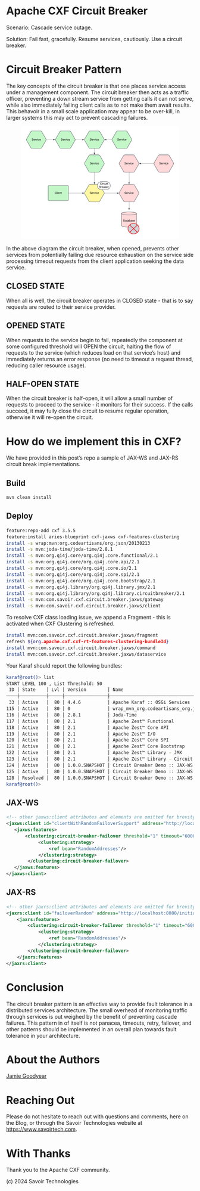 # Apache CXF Circuit Breaker

Scenario: Cascade service outage.

Solution: Fail fast, gracefully. Resume services, cautiously. Use a
circuit breaker.

# Circuit Breaker Pattern

The key concepts of the circuit breaker is that one places service
access under a management component. The circuit breaker then acts as a
traffic officer, preventing a down stream service from getting calls it
can not serve, while also immediately failing client calls as to not
make them await results. This behavoir in a small scale application may
appear to be over-kill, in larger systems this may act to prevent
cascading failures.

<figure>
<img src="./assets/images/IntroduceCB.png" alt="IntroduceCB" />
</figure>

In the above diagram the circuit breaker, when opened, prevents other
services from potentially failing due resource exhaustion on the service
side processing timeout requests from the client application seeking the
data service.

## CLOSED STATE

When all is well, the circuit breaker operates in CLOSED state - that is
to say requests are routed to their service provider.

## OPENED STATE

When requests to the service begin to fail, repeatedly the component at
some configured threshold will OPEN the circuit, halting the flow of
requests to the service (which reduces load on that service’s host) and
immediately returns an error response (no need to timeout a request
thread, reducing caller resource usage).

## HALF-OPEN STATE

When the circuit breaker is half-open, it will allow a small number of
requests to proceed to the service - it monitors for their success. If
the calls succeed, it may fully close the circuit to resume regular
operation, otherwise it will re-open the circuit.

# How do we implement this in CXF?

We have provided in this post’s repo a sample of JAX-WS and JAX-RS
circuit break implementations.

## Build

``` bash
mvn clean install
```

## Deploy

``` bash
feature:repo-add cxf 3.5.5
feature:install aries-blueprint cxf-jaxws cxf-features-clustering
install -s wrap:mvn:org.codeartisans/org.json/20130213
install -s mvn:joda-time/joda-time/2.8.1
install -s mvn:org.qi4j.core/org.qi4j.core.functional/2.1
install -s mvn:org.qi4j.core/org.qi4j.core.api/2.1
install -s mvn:org.qi4j.core/org.qi4j.core.io/2.1
install -s mvn:org.qi4j.core/org.qi4j.core.spi/2.1
install -s mvn:org.qi4j.core/org.qi4j.core.bootstrap/2.1
install -s mvn:org.qi4j.library/org.qi4j.library.jmx/2.1
install -s mvn:org.qi4j.library/org.qi4j.library.circuitbreaker/2.1
install -s mvn:com.savoir.cxf.circuit.breaker.jaxws/gateway
install -s mvn:com.savoir.cxf.circuit.breaker.jaxws/client
```

To resolve CXF class loading issue, we append a Fragment - this is
activated when CXF Clustering is refreshed.

``` bash
install mvn:com.savoir.cxf.circuit.breaker.jaxws/fragment
refresh ${org.apache.cxf.cxf-rt-features-clustering-bundleId}
install mvn:com.savoir.cxf.circuit.breaker.jaxws/command
install mvn:com.savoir.cxf.circuit.breaker.jaxws/dataservice
```

Your Karaf should report the following bundles:

``` bash
karaf@root()> list
START LEVEL 100 , List Threshold: 50
 ID │ State    │ Lvl │ Version        │ Name
────┼──────────┼─────┼────────────────┼───────────────────────────────────────────────
 33 │ Active   │  80 │ 4.4.6          │ Apache Karaf :: OSGi Services :: Event
115 │ Active   │  80 │ 0              │ wrap_mvn_org.codeartisans_org.json_20130213
116 │ Active   │  80 │ 2.8.1          │ Joda-Time
117 │ Active   │  80 │ 2.1            │ Apache Zest™ Functional
118 │ Active   │  80 │ 2.1            │ Apache Zest™ Core API
119 │ Active   │  80 │ 2.1            │ Apache Zest™ I/O
120 │ Active   │  80 │ 2.1            │ Apache Zest™ Core SPI
121 │ Active   │  80 │ 2.1            │ Apache Zest™ Core Bootstrap
122 │ Active   │  80 │ 2.1            │ Apache Zest™ Library - JMX
123 │ Active   │  80 │ 2.1            │ Apache Zest™ Library - Circuit Breaker
124 │ Active   │  80 │ 1.0.0.SNAPSHOT │ Circuit Breaker Demo :: JAX-WS :: gateway
125 │ Active   │  80 │ 1.0.0.SNAPSHOT │ Circuit Breaker Demo :: JAX-WS :: client
128 │ Resolved │  80 │ 1.0.0.SNAPSHOT │ Circuit Breaker Demo :: JAX-WS :: fragment, Hosts: 70
karaf@root()>
```

## JAX-WS

``` xml
<!-- other jaxws:client attributes and elements are omitted for brevity -->
<jaxws:client id="clientWithRandomFailoverSupport" address="http://localhost:8080/initialAddress">
   <jaxws:features>
       <clustering:circuit-breaker-failover threshold="1" timeout="60000">
            <clustering:strategy>
                <ref bean="RandomAddresses"/>
            </clustering:strategy>
        </clustering:circuit-breaker-failover>
   </jaxws:features>
</jaxws:client>
```

## JAX-RS

``` xml
<!-- other jaxrs:client attributes and elements are omitted for brevity -->
<jaxrs:client id="failoverRandom" address="http://localhost:8080/initialAddress">
    <jaxrs:features>
        <clustering:circuit-breaker-failover threshold="1" timeout="60000">
            <clustering:strategy>
                <ref bean="RandomAddresses"/>
            </clustering:strategy>
        </clustering:circuit-breaker-failover>
    </jaxrs:features>
</jaxrs:client>
```

# Conclusion

The circuit breaker pattern is an effective way to provide fault
tolerance in a distributed services architecture. The small overhead of
monitoring traffic through services is out weighed by the benefit of
preventing cascade failures. This pattern in of itself is not panacea,
timeouts, retry, failover, and other patterns should be implemented in
an overall plan towards fault tolerance in your architecture.

# About the Authors

[Jamie
Goodyear](https://github.com/savoirtech/blogs/blob/main/authors/JamieGoodyear.md)

# Reaching Out

Please do not hesitate to reach out with questions and comments, here on
the Blog, or through the Savoir Technologies website at
<https://www.savoirtech.com>.

# With Thanks

Thank you to the Apache CXF community.

\(c\) 2024 Savoir Technologies
